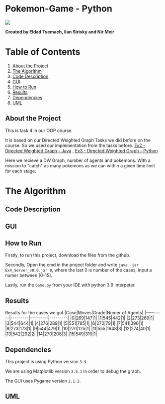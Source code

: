 # Pokemon-Game - Python
![](https://cdn.europosters.eu/image/1300/posters/pokemon-eevee-i32673.jpg)

**Created by Eldad Tsemach, Ilan Sirisky and Nir Meir**


# Table of Contents
1. [About the Project](#About)
2. [The Algorithm](#algorithm)
3. [Code Description](#code)
4. [GUI](#gui)
5. [How to Run](#run)
6. [Results](#results)
7. [Dependencies](#dependencies)
8. [UML](#uml)

## About the Project <a name="About"></a>
This is task 4 in our OOP course.

It is based on our Directed Weighted Graph Tasks we did before on the course. So we used our implementation from the tasks before.
[Ex2 - Directed Weighted Graph - Java](https://github.com/TorNim0s/Directed-Weighted-Grapth) , 
[Ex3 - Directed Weighted Graph - Python](https://github.com/TorNim0s/Directed-Weighted-Graph-Python)

Here we recieve a DW Graph, number of agents and pokemons.
With a mission to "catch" as many pokemons as we can within a given time limit for each stage.

# The Algorithm <a name="algorithm"></a>



## Code Description <a name="code"></a>



## GUI <a name="gui"></a>


## How to Run <a name="run"></a>
Firstly, to run this project, download the files from the github.

Secondly, Open the cmd in the project folder and write `java -jar Ex4_Server_v0.0.jar 0`, where the last 0 is number of the cases, input a numer between [0-15].

Lastly, run the `Game.py` from your IDE with python 3.9 interpeter.

## Results <a name="results"></a>
Results for the cases we got
|Case|Moves|Grade|Numer of Agents|
|---------|---------|---------|---------|
|0|269|147|1|
|1|545|442|1|
|2|273|269|1|
|3|544|644|1|
|4|276|289|1|
|5|551|785|1|
|6|272|79|1|
|7|541|396|1|
|8|273|173|1|
|9|544|479|1|
|10|270|125|1|
|11|555|1648|3|
|12|274|40|1|
|13|542|292|2|
|14|270|208|3|
|15|549|310|1|

## Dependencies <a name="dependencies"></a>
This project is using Python version `3.9`.

We are using Matplotlib version `3.5.1` in order to debug the graph.

The GUI uses Pygame version `2.1.2`.

## UML <a name="uml"></a>
![]()
